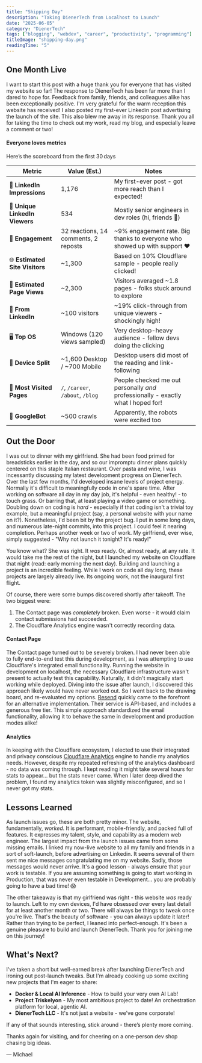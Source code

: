```yaml
---
title: "Shipping Day"
description: "Taking DienerTech from Localhost to Launch"
date: "2025-06-05"
category: "DienerTech"
tags: ["blogging", "webdev", "career", "productivity", "programming"]
titleImage: "shipping-day.png"
readingTime: "5"
---
```


## One Month Live

I want to start this post with a huge thank you for everyone that has visited my website so far! The response to DienerTech has been far more than I dared to hope for. Feedback from family, friends, and colleagues alike has been exceptionally positive. I'm very grateful for the warm reception this website has received! I also posted my first-ever Linkedin post advertising the launch of the site. This also blew me away in its response. Thank you all for taking the time to check out my work, read my blog, and especially leave a comment or two!

#### Everyone loves metrics

Here’s the scoreboard from the first 30 days

| Metric                         | Value (Est.)                         | Notes                                                                          |
| ------------------------------ | ------------------------------------ | ------------------------------------------------------------------------------ |
| 🧠 **LinkedIn Impressions**    | 1,176                                | My first-ever post - got more reach than I expected!                             |
| 👤 **Unique LinkedIn Viewers** | 534                                  | Mostly senior engineers in dev roles (hi, friends 👋)                          |
| 💬 **Engagement**              | 32 reactions, 14 comments, 2 reposts | \~9% engagement rate. Big thanks to everyone who showed up with support ❤️     |
| 🌐 **Estimated Site Visitors** | \~1,300                              | Based on 10% Cloudflare sample - people really clicked!                          |
| 📄 **Estimated Page Views**    | \~2,300                              | Visitors averaged \~1.8 pages - folks stuck around to explore                    |
| 🔗 **From LinkedIn**           | \~100 visitors                       | \~19% click-through from unique viewers - shockingly high!                       |
| 🖥️ **Top OS**                 | Windows (120 views sampled)          | Very desktop-heavy audience - fellow devs doing the clicking                     |
| 📱 **Device Split**            | \~1,600 Desktop / \~700 Mobile       | Desktop users did most of the reading and link-following                       |
| 🧭 **Most Visited Pages**      | `/`, `/career`, `/about`, `/blog`    | People checked me out personally *and* professionally - exactly what I hoped for! |
| 🤖 **GoogleBot**               | \~500 crawls                         | Apparently, the robots were excited too                                        |



## Out the Door

I was out to dinner with my girlfriend. She had been food primed for breadsticks earlier in the day, and so our impromptu dinner plans quickly centered on this staple Italian restaurant. Over pasta and wine, I was incessantly discussing my latest development progress on DienerTech. Over the last few months, I'd developed insane levels of project energy. Normally it's difficult to meaningfully code in one's spare time. After working on software all day in my day job, it's helpful - even healthy! - to touch grass. Or barring that, at least playing a video game or something. Doubling down on coding is *hard* - especially if that coding isn't a trivial toy example, but a meaningful project (say, a personal website with your name on it?). Nonetheless, I'd been bit by the project bug. I put in some long days, and numerous late-night commits, into this project. I could feel it nearing completion. Perhaps another week or two of work. My girlfriend, ever wise, simply suggested - "Why not launch it tonight? It's ready!"

You know what? She was right. It *was* ready. Or, almost ready, at any rate. It would take me the rest of the night, but I launched my website on Cloudflare that night (read: early morning the next day). Building and launching a project is an incredible feeling. While I work on code all day long, these projects are largely already live. Its ongoing work, not the inaugural first flight.

Of course, there were some bumps discovered shortly after takeoff. The two biggest were:

1) The Contact page was *completely* broken. Even worse - it would claim contact submissions had succeeded. 
2) The Cloudflare Analytics engine wasn't correctly recording data. 

#### Contact Page
The Contact page turned out to be severely broken. I had never been able to fully end-to-end test this during development, as I was attempting to use Cloudflare's integrated email functionality. Running the website in development on localhost, the necessary Cloudflare infrastructure wasn't present to actually test this capability. Naturally, it didn't magically start working while deployed. Diving into the issue after launch, I discovered this approach likely would have never worked out. So I went back to the drawing board, and re-evaluated my options. [Resend](https://resend.com/) quickly came to the forefront for an alternative implementation. Their service is API-based, and includes a generous free tier. This simple approach standardized the email functionality, allowing it to behave the same in development and production modes alike!

#### Analytics
In keeping with the Cloudflare ecosystem, I elected to use their integrated and privacy conscious [Cloudflare Analytics](https://www.cloudflare.com/web-analytics/) engine to handle my analytics needs. However, despite my repeated refreshing of the analytics dashboard - no data was coming through. I kept reading it might take several hours for stats to appear... but the stats never came. When I later deep dived the problem, I found my analytics token was slightly misconfigured, and so I never got my stats. 

## Lessons Learned

As launch issues go, these are both pretty minor. The website, fundamentally, *worked*. It is performant, mobile-friendly, and packed full of features. It expresses my talent, style, and capability as a modern web engineer. The largest impact from the launch issues came from some missing emails. I linked my now-live website to all my family and friends in a sort of soft-launch, before advertising on Linkedin. It seems several of them sent me nice messages congratulating me on my website. Sadly, those messages would never arrive. It's a good lesson - always ensure that your work is testable. If you are assuming something is going to start working in Production, that was never even testable in Development... you are probably going to have a bad time! 😱

The other takeaway is that my girlfriend was right - this website *was* ready to launch. Left to my own devices, I'd have obsessed over every last detail for at least another month or two. There will always be things to tweak once you're live. That's the beauty of software - you can always update it later! Rather than trying to be perfect, I leaned into perfect-enough. It's been a genuine pleasure to build and launch DienerTech. Thank you for joining me on this journey!


## What's Next?

I've taken a short but well-earned break after launching DienerTech and ironing out post-launch tweaks. But I'm already cooking up some exciting new projects that I'm eager to share:

- **Docker & Local AI Inference** - How to build your very own AI Lab! 
- **Project Triskelyon** - My most ambitious project to date! An orchestration platform for local, agentic AI. 
- **DienerTech LLC** - It's not just a website - we've gone corporate! 

If any of that sounds interesting, stick around - there’s plenty more coming.


Thanks again for visiting, and for cheering on a one‑person dev shop chasing big ideas.

— Michael
